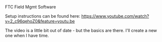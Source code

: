 FTC Field Mgmt Software

Setup instructions can be found here:
https://www.youtube.com/watch?v=2_c96qehoZ0&feature=youtu.be

The video is a little bit out of date - but the basics are there.
I'll create a new one when I have time.
